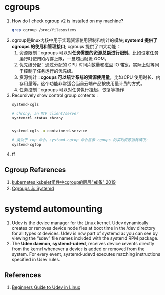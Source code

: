 # cgroups

1. How do I check cgroup v2 is installed on my machine?
    ```bash
    grep cgroup /proc/filesystems

    ```
2. cgroup是linux内核中用于实现资源使用限制和统计的模块; **systemd 提供了 cgroups 的使用和管理接口**; cgroups 提供了四大功能：
   1. 资源限制：cgroups 可以对**任务需要的资源总额进行限制**。比如设定任务运行时使用的内存上限，一旦超出就发 OOM。
   2. 优先级分配：通过分配的 CPU 时间片数量和磁盘 IO 带宽，实际上就等同于控制了任务运行的优先级。
   3. 资源统计：**cgoups 可以统计系统的资源使用量**，比如 CPU 使用时长、内存用量等。这个功能非常适合当前云端产品按使用量计费的方式。
   4. 任务控制：cgroups 可以对任务执行挂起、恢复等操作
3. Recursively show control group contents :
    ```bash
    systemd-cgls

    # chrony, an NTP client/server
    systemctl status chrony


    systemd-cgls -u containerd.service

    # 类似于 top 命令，systemd-cgtop 命令显示 cgoups 的实时资源消耗情况:
    systemd-cgtop
    ```
4. ff



## Cgroup References
1. [kubernetes kubelet组件中cgroup的层层"戒备" 2019](https://www.cnblogs.com/gaorong/p/11716907.html)
2. [Cgroups 与 Systemd](https://www.cnblogs.com/sparkdev/p/9523194.html)


# systemd automounting
1. Udev is the device manager for the Linux kernel. Udev dynamically creates or removes device node files at boot time in the /dev directory for all types of devices. Udev is now part of systemd as you can see by viewing the “udev” file names included with the systemd RPM package.
2. The **Udev daemon, systemd-udevd**, receives device uevents directly from the kernel whenever a device is added or removed from the system. For every event, systemd-udevd executes matching instructions specified in Udev rules.



## References
1. [Beginners Guide to Udev in Linux](https://www.thegeekdiary.com/beginners-guide-to-udev-in-linux/)